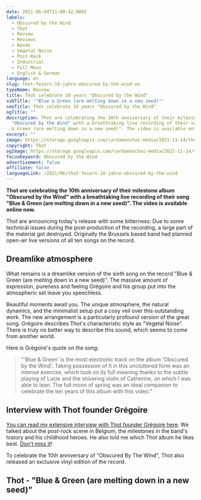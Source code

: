```yaml
---
date: 2021-06-04T11:00:42.000Z
labels:
  - Obscured by the Wind
  - Thot
  - Review
  - Reviews
  - Bands
  - Vegetal Noise
  - Post-Rock
  - Industrial
  - Full Moon
  - English & German
language: en
slug: thot-feiern-10-jahre-obscured-by-the-wind-en
typeName: Review
title: Thot celebrate 10 years "Obscured by the Wind"
subTitle: '"Blue & Green (are melting down in a new seed)"'
seoTitle: Thot celebrate 10 years "Obscured by the Wind"
ogTitle: ""
description: Thot are celebrating the 10th anniversary of their milestone album
  "Obscured by the Wind" with a breathtaking live recording of their song "Blue
  & Green (are melting down in a new seed)". The video is available online now.
excerpt: ""
image: https://storage.googleapis.com/cardamonchai-media/2021-11-14/thot-cat-imagine-080808_1f180f_1024_768/640.webp
copyright: Thot
ogImage: https://storage.googleapis.com/cardamonchai-media/2021-11-14/thot-cat-fb-1-imagine-080808_1c160e_1200_628/640.webp
focusKeyword: Obscured by the Wind
advertisement: false
affiliate: false
languageLink: /2021/06/thot-feiern-10-jahre-obscured-by-the-wind
---
```


**Thot are celebrating the 10th anniversary of their milestone album "Obscured by the Wind" with a breathtaking live recording of their song "Blue & Green (are melting down in a new seed)". The video is available online now.**

Thot are announcing today's release with some bitterness: Due to some technical issues during the post-production of the recording, a large part of the material got destroyed. Originally the Brussels based band had planned open-air live versions of all ten songs on the record.

## Dreamlike atmosphere

What remains is a dreamlike version of the sixth song on the record "Blue & Green (are melting down in a new seed)". The massive amount of expression, pureness and feeling Grégoire and his group put into the atmospheric set leave you speechless.

Beautiful moments await you. The unique atmosphere, the natural dynamics, and the minimalist setup put a cosy veil over this outstanding work. The new arrangement is a particularly profound version of the great song. Grégoire describes Thot's characteristic style as "Vegetal Noise". There is truly no better way to describe this sound, which seems to come from another world.

Here is Grégoire's quote on the song:

> "'Blue & Green' is the most electronic track on the album 'Obscured by the Wind'. Taking possession of it in this uncluttered form was an intense exercise, which took on its full meaning thanks to the subtle playing of Lucie and the shivering violin of Catherine, on which I was able to lean. The full moon of spring was an ideal companion to celebrate the ten years of this album with this video."

## Interview with Thot founder Grégoire

[You can read my extensive interview with Thot founder Grégoire here](/2021/04/thot-interview/). We talked about the post-rock scene in Belgium, the milestones in the band's history and his childhood heroes. He also told me which Thot album he likes best. [Don't miss it](/2021/04/thot-interview/)!

To celebrate the 10th anniversary of "Obscured By The Wind", Thot also released an exclusive vinyl edition of the record.

## Thot - "Blue & Green (are melting down in a new seed)"

<YouTube id="sPTa0VCO_qY" />